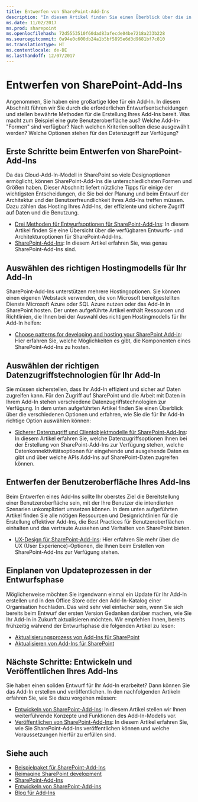 ```yaml
---
title: Entwerfen von SharePoint-Add-Ins
description: "In diesem Artikel finden Sie einen Überblick über die in SharePoint-Add-Ins verfügbaren Entwurfs- und Architekturoptionen. Außerdem erfahren Sie, wie Sie die richtigen Entscheidungen treffen können, um sich die Entwicklung Ihres SharePoint-Add-Ins einfacher zu machen."
ms.date: 11/02/2017
ms.prod: sharepoint
ms.openlocfilehash: 72d5553510f60dad83afecde04be7218a233b228
ms.sourcegitcommit: 0a94e0c600db24a1b5bf5895e6d3d9681bf7c810
ms.translationtype: HT
ms.contentlocale: de-DE
ms.lasthandoff: 12/07/2017
---
```

# <a name="design-sharepoint-add-ins"></a>Entwerfen von SharePoint-Add-Ins

Angenommen, Sie haben eine großartige Idee für ein Add-In. In diesem Abschnitt führen wir Sie durch die erforderlichen Entwurfsentscheidungen und stellen bewährte Methoden für die Erstellung Ihres Add-Ins bereit. Was macht zum Beispiel eine gute Benutzeroberfläche aus? Welche Add-In-"Formen" sind verfügbar? Nach welchen Kriterien sollten diese ausgewählt werden? Welche Optionen stehen für den Datenzugriff zur Verfügung? 

<a name="SP15Design_Startdesigning"> </a>
## <a name="start-designing-sharepoint-add-ins"></a>Erste Schritte beim Entwerfen von SharePoint-Add-Ins

Da das Cloud-Add-In-Modell in SharePoint so viele Designoptionen ermöglicht, können SharePoint-Add-Ins die unterschiedlichsten Formen und Größen haben. Dieser Abschnitt liefert nützliche Tipps für einige der wichtigsten Entscheidungen, die Sie bei der Planung und beim Entwurf der Architektur und der Benutzerfreundlichkeit Ihres Add-Ins treffen müssen. Dazu zählen das Hosting Ihres Add-Ins, der effiziente und sichere Zugriff auf Daten und die Benutzung.

- [Drei Methoden für Entwurfsoptionen für SharePoint-Add-Ins](three-ways-to-think-about-design-options-for-sharepoint-add-ins.md): In diesem Artikel finden Sie eine Übersicht über die verfügbaren Entwurfs- und Architekturoptionen für SharePoint-Add-Ins.  
- [SharePoint-Add-Ins](sharepoint-add-ins.md): In diesem Artikel erfahren Sie, was genau SharePoint-Add-Ins sind.

<a name="SP15Design_Hostingmodel"> </a>
## <a name="choose-the-right-hosting-model-for-your-add-in"></a>Auswählen des richtigen Hostingmodells für Ihr Add-In

SharePoint-Add-Ins unterstützen mehrere Hostingoptionen. Sie können einen eigenen Webstack verwenden, die von Microsoft bereitgestellten Dienste Microsoft Azure oder SQL Azure nutzen oder das Add-In in SharePoint hosten. Der unten aufgeführte Artikel enthält Ressourcen und Richtlinien, die Ihnen bei der Auswahl des richtigen Hostingmodells für Ihr Add-In helfen:

- [Choose patterns for developing and hosting your SharePoint Add-in](choose-patterns-for-developing-and-hosting-your-sharepoint-add-in.md): Hier erfahren Sie, welche Möglichkeiten es gibt, die Komponenten eines SharePoint-Add-Ins zu hosten.

<a name="SP15Design_Dataaccess"> </a>
## <a name="choose-the-right-data-access-technologies-for-your-add-in"></a>Auswählen der richtigen Datenzugriffstechnologien für Ihr Add-In

Sie müssen sicherstellen, dass Ihr Add-In effizient und sicher auf Daten zugreifen kann. Für den Zugriff auf SharePoint und die Arbeit mit Daten in Ihrem Add-In stehen verschiedene Datenzugriffstechnologien zur Verfügung. In dem unten aufgeführten Artikel finden Sie einen Überblick über die verschiedenen Optionen und erfahren, wie Sie die für Ihr Add-In richtige Option auswählen können: 

- [Sicherer Datenzugriff und Clientobjektmodelle für SharePoint-Add-Ins](secure-data-access-and-client-object-models-for-sharepoint-add-ins.md): In diesem Artikel erfahren Sie, welche Datenzugriffsoptionen Ihnen bei der Erstellung von SharePoint-Add-Ins zur Verfügung stehen, welche Datenkonnektivitätsoptionen für eingehende und ausgehende Daten es gibt und über welche APIs Add-Ins auf SharePoint-Daten zugreifen können.

<a name="SP15Design_UX"> </a>
## <a name="design-the-ux-for-your-add-in"></a>Entwerfen der Benutzeroberfläche Ihres Add-Ins

Beim Entwerfen eines Add-Ins sollte Ihr oberstes Ziel die Bereitstellung einer Benutzeroberfläche sein, mit der Ihre Benutzer die intendierten Szenarien unkompliziert umsetzen können. In dem unten aufgeführten Artikel finden Sie alle nötigen Ressourcen und Designrichtlinien für die Erstellung effektiver Add-Ins, die Best Practices für Benutzeroberflächen einhalten und das vertraute Aussehen und Verhalten von SharePoint bieten.

- [UX-Design für SharePoint-Add-Ins](ux-design-for-sharepoint-add-ins.md): Hier erfahren Sie mehr über die UX (User Experience)-Optionen, die Ihnen beim Erstellen von SharePoint-Add-Ins zur Verfügung stehen.

<a name="Upgrade"> </a>
## <a name="design-with-update-in-mind"></a>Einplanen von Updateprozessen in der Entwurfsphase

Möglicherweise möchten Sie irgendwann einmal ein Update für Ihr Add-In erstellen und in den Office Store oder den Add-In-Katalog einer Organisation hochladen. Das wird sehr viel einfacher sein, wenn Sie sich bereits beim Entwurf der ersten Version Gedanken darüber machen, wie Sie Ihr Add-In in Zukunft aktualisieren möchten. Wir empfehlen Ihnen, bereits frühzeitig während der Entwurfsphase die folgenden Artikel zu lesen: 

- [Aktualisierungsprozess von Add-Ins für SharePoint](sharepoint-add-ins-update-process.md)
- [Aktualisieren von Add-Ins für SharePoint](update-sharepoint-add-ins.md)

## <a name="next-steps-develop-and-publish-your-add-in"></a>Nächste Schritte: Entwickeln und Veröffentlichen Ihres Add-Ins
<a name="SP15Design_Next"> </a>

Sie haben einen soliden Entwurf für Ihr Add-In erarbeitet? Dann können Sie das Add-In erstellen und veröffentlichen. In den nachfolgenden Artikeln erfahren Sie, wie Sie dazu vorgehen müssen:

- [Entwickeln von SharePoint-Add-Ins](develop-sharepoint-add-ins.md): In diesem Artikel stellen wir Ihnen weiterführende Konzepte und Funktionen des Add-In-Modells vor.
- [Veröffentlichen von SharePoint-Add-Ins](publish-sharepoint-add-ins.md): In diesem Artikel erfahren Sie, wie Sie SharePoint-Add-Ins veröffentlichen können und welche Voraussetzungen hierfür zu erfüllen sind.

## <a name="see-also"></a>Siehe auch
<a name="SP15Design_AddRes"> </a>

-  [Beispielpaket für SharePoint-Add-Ins](http://code.msdn.microsoft.com/office/Apps-for-SharePoint-sample-64c80184)
-  [Reimagine SharePoint development](http://msdn.microsoft.com/de-DE/office/apps/dn133840)
-  [SharePoint-Add-Ins](sharepoint-add-ins.md)
-  [Entwickeln von SharePoint-Add-ins](develop-sharepoint-add-ins.md)
-  [Blog für Add-Ins](http://blogs.msdn.com/b/spoffapps)
    
 

